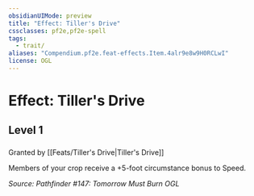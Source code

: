 ```yaml
---
obsidianUIMode: preview
title: "Effect: Tiller's Drive"
cssclasses: pf2e,pf2e-spell
tags:
  - trait/
aliases: "Compendium.pf2e.feat-effects.Item.4alr9e8w9H0RCLwI"
license: OGL
---
```

# Effect: Tiller's Drive
## Level 1
### 






Granted by [[Feats/Tiller's Drive|Tiller's Drive]]

Members of your crop receive a +5-foot circumstance bonus to Speed.

*Source: Pathfinder #147: Tomorrow Must Burn*
*OGL*